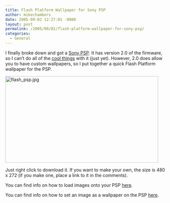 ```yaml
---
title: Flash Platform Wallpaper for Sony PSP
author: mikechambers
date: 2005-09-02 12:27:01 -0800
layout: post
permalink: /2005/09/02/flash-platform-wallpaper-for-sony-psp/
categories:
  - General
---
```



I finally broke down and got a [Sony PSP][1]. It has version 2.0 of the firmware, so I can&#8217;t do all of the [cool things][2] with it (just yet). However, 2.0 does allow you to have custom wallpapers, so I put together a quick Flash Platform wallpaper for the PSP.  
<!--more-->

  
<img alt="flash_psp.jpg" src="http://weblogs.macromedia.com/mesh/mesh/files/flash_psp.jpg" width="480" height="272" />

Just right click to download it. If you want to make your own, the size is 480 x 272 (if you make one, place a link to it in the comments).

You can find info on how to load images onto your PSP [here][3].

You can find info on how to set an image as a wallpaper on the PSP [here][4].

 [1]: http://www.us.playstation.com/psp.aspx
 [2]: http://admin.makezine.com/mt/search?IncludeBlogs=1&search=psp
 [3]: http://www.us.playstation.com/psp.aspx?id=howtos#9
 [4]: http://www.us.playstation.com/Content/PSP/SoftwareUpdate/Manual_HTML_Eng/PSP_200_manual_update.htm#wallpaper